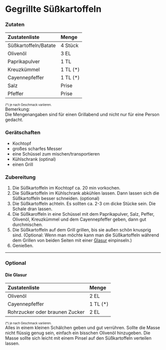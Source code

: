 # Gegrillte Süßkartoffeln

### Zutaten

| Zustatenliste                                  | Menge      |
|:-----------------------------------------------|:-----------|
| Süßkartoffeln/Batate                           | 4 Stück    |
| Olivenöl                                       | 3 EL       |
| Paprikapulver                                  | 1 TL       |
| Kreuzkümmel                                    | 1 TL (*)   |
| Cayennepfeffer                                 | 1 TL (*)   |
| Salz                                           | Prise      |
| Pfeffer                                        | Prise      |
<sub><sup>(*) je nach Geschmack variieren.</sup></sub>
<br>
Bemerkung:<br>
Die Mengenangaben sind für einen Grillabend und nicht nur für eine Person gedacht.

### Gerätschaften

* Kochtopf
* großes scharfes Messer
* eine Schüssel zum mischen/transportieren
* Kühlschrank (optinal)
* einen Grill

### Zubereitung

1. Die Süßkartoffeln im Kochtopf ca. 20 min vorkochen.
2. Die Süßkartoffeln im Kühlschrank abkühlen lassen. Dann lassen sich die Süßkartoffeln besser schneiden. (optional)
3. Die Süßkartoffeln achteln. Es sollten ca. 2-3 cm dicke Stücke sein. Die Schale dran lassen.
4. Die Süßkaroffeln in eine Schüssel mit dem Paprikapulver, Salz, Peffer, Olivenöl, Kreuzkümmel und dem Cayennepfeffer geben, dann gut durchmischen.
5. Die Süßkartoffeln auf dem Grill grillen, bis sie außen schön knusprig sind. (Optional: Wenn man möchte kann man die Süßkartoffeln während dem Grillen von beiden Seiten mit einer [Glasur](#die-glasur) einpinseln.)
6. Genießen.

---
### Optional
#### Die Glasur
| Zustatenliste                                  | Menge      |
|:-----------------------------------------------|:-----------|
| Olivenöl                                       | 2 EL       |
| Cayennepfeffer                                 | 1 TL (*)   |
| Rohrzucker oder braunen Zucker                 | 2 EL       |
<sub><sup>(*) je nach Geschmack variieren.</sup></sub>
<br>
Alles in einem kleinen Schälchen geben und gut verrühren. Sollte die Masse nicht flüssig genug sein, einfach ein bisschen Olivenöl hinzugeben. Die Masse sollte sich leicht mit einem Pinsel auf den Süßkartoffeln verteilen lassen.